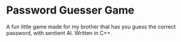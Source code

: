 # Password Guesser Game
A fun little game made for my brother that has you guess the correct password, with sentient AI. Written in C++.
